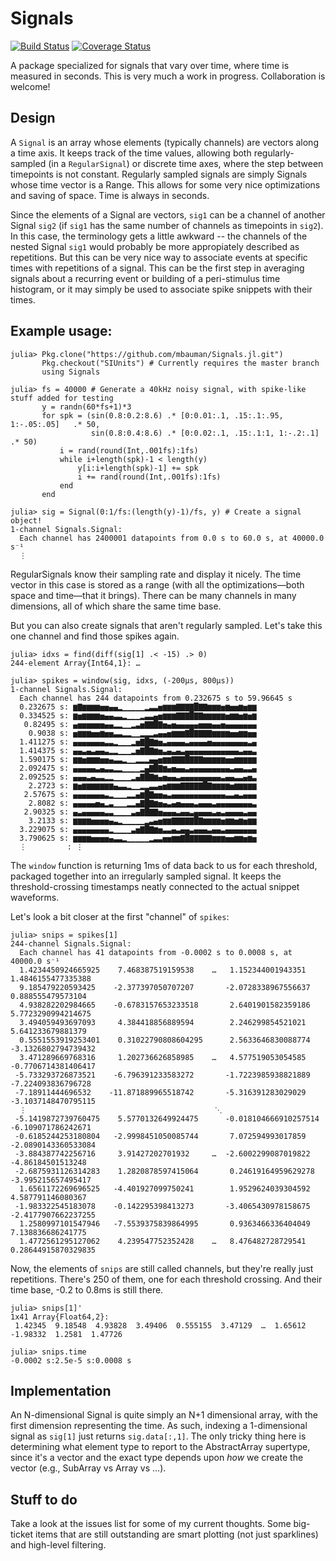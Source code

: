 # Signals

[![Build Status](https://travis-ci.org/mbauman/Signals.jl.svg?branch=master)](https://travis-ci.org/mbauman/Signals.jl) [![Coverage Status](https://img.shields.io/coveralls/mbauman/Signals.jl.svg)](https://coveralls.io/r/mbauman/Signals.jl)

A package specialized for signals that vary over time, where time is measured in seconds.  This is very much a work in progress.  Collaboration is welcome!

## Design

A `Signal` is an array whose elements (typically channels) are vectors along a time axis. It keeps track of the time values, allowing both regularly-sampled (in a `RegularSignal`) or discrete time axes, where the step between timepoints is not constant.  Regularly sampled signals are simply Signals whose time vector is a Range.  This allows for some very nice optimizations and saving of space.  Time is always in seconds.

Since the elements of a Signal are vectors, `sig1` can be a channel of another Signal `sig2` (if `sig1` has the same number of channels as timepoints in `sig2`).  In this case, the terminology gets a little awkward -- the channels of the nested Signal `sig1` would probably be more appropiately described as repetitions. But this can be very nice way to associate events at specific times with repetitions of a signal.  This can be the first step in averaging signals about a recurring event or building of a peri-stimulus time histogram, or it may simply be used to associate spike snippets with their times.

## Example usage:

    julia> Pkg.clone("https://github.com/mbauman/Signals.jl.git")
           Pkg.checkout("SIUnits") # Currently requires the master branch
           using Signals
           
    julia> fs = 40000 # Generate a 40kHz noisy signal, with spike-like stuff added for testing
           y = randn(60*fs+1)*3
           for spk = (sin(0.8:0.2:8.6) .* [0:0.01:.1, .15:.1:.95, 1:-.05:.05]   .* 50,
                      sin(0.8:0.4:8.6) .* [0:0.02:.1, .15:.1:1, 1:-.2:.1] .* 50)
               i = rand(round(Int,.001fs):1fs)
               while i+length(spk)-1 < length(y)
                   y[i:i+length(spk)-1] += spk
                   i += rand(round(Int,.001fs):1fs)
               end
           end
        
    julia> sig = Signal(0:1/fs:(length(y)-1)/fs, y) # Create a signal object!
    1-channel Signals.Signal:
      Each channel has 2400001 datapoints from 0.0 s to 60.0 s, at 40000.0 s⁻¹
      ⋮

RegularSignals know their sampling rate and display it nicely. The time vector in this case is stored as a range (with all the optimizations—both space and time—that it brings).  There can be many channels in many dimensions, all of which share the same time base.

But you can also create signals that aren't regularly sampled.  Let's take this one channel and find those spikes again.

    julia> idxs = find(diff(sig[1] .< -15) .> 0)
    244-element Array{Int64,1}: …
    
    julia> spikes = window(sig, idxs, (-200μs, 800μs))
    1-channel Signals.Signal:
      Each channel has 244 datapoints from 0.232675 s to 59.96645 s
      0.232675 s: ▆▇▆▆▆▆▅▅▄▄▂▁▁▁▁▁▂▃▃▅▆▆▆▇▇▇▇█▇▇▆▆▆▅▆▅▅▆▅▆▆
      0.334525 s: ▆▅▆▆▆▆▅▄▄▃▃▂▁▁▁▂▃▃▄▅▆▆▆▇▇▇█▇▇▆▆▆▆▆▅▆▆▅▆▅▆
       0.82495 s: ▄▅▅▅▅▅▅▄▄▂▂▁▁▂▃▅▇▇█▇▅▄▅▄▄▄▄▄▅▅▅▄▄▅▄▄▄▄▄▄▄
        0.9038 s: ▅▆▆▆▅▅▆▅▅▃▃▂▂▁▁▂▂▂▃▄▄▅▆▆▆▇█▇▇▇▇▆▆▆▆▅▅▆▆▅▅
      1.411275 s: ▄▄▄▄▄▄▄▃▃▂▁▁▁▂▅▇█▇▆▅▃▄▄▄▄▃▄▄▄▄▅▄▄▄▄▄▄▄▄▃▄
      1.414375 s: ▄▄▃▄▃▄▄▃▂▂▁▁▁▂▅▇█▇▆▅▃▄▃▄▃▄▄▄▄▄▄▄▄▄▄▄▄▃▄▄▃
      1.590175 s: ▆▆▅▆▆▆▅▅▄▃▃▂▁▁▂▂▂▄▄▅▆▆▇▇▇█▇▇▇▆▆▆▆▆▅▅▆▆▆▆▆
      2.092475 s: ▄▄▄▄▄▃▄▃▃▂▂▁▁▁▁▂▄▇█▇▆▄▅▄▄▃▄▄▄▄▄▄▄▄▄▃▄▄▃▃▄
      2.092525 s: ▄▄▄▃▄▃▃▂▂▁▁▁▁▂▄▇█▇▆▄▅▄▄▃▄▄▄▄▄▄▄▄▄▃▄▄▃▃▄▅▃
        2.2723 s: ▆▅▆▆▆▆▆▆▆▄▃▃▂▁▁▂▂▃▃▄▅▆▆▆▇▇▇▇▇█▇▆▆▆▆▅▆▆▆▆▆
       2.57675 s: ▄▄▄▄▄▄▄▃▂▁▁▁▂▂▄▆█▇▅▅▄▃▄▄▄▄▄▄▄▄▄▄▄▄▃▃▄▃▄▄▄
        2.8082 s: ▄▄▄▄▄▅▄▂▃▁▁▁▂▂▄▇█▇▆▅▄▃▄▅▄▄▄▃▄▄▄▃▄▄▄▄▄▄▄▄▃
       2.90325 s: ▄▃▄▄▄▄▄▃▃▁▁▁▁▃▄▇█▇▇▅▄▄▄▃▄▄▃▄▄▄▄▃▄▃▄▄▄▄▃▄▄
        3.2133 s: ▆▆▆▆▅▅▅▅▄▃▂▁▁▁▁▁▂▃▄▅▆▆▇▇▇▇▇█▇▆▆▆▆▅▆▆▅▆▅▆▆
      3.229075 s: ▄▄▄▄▄▄▄▄▂▁▁▁▁▃▅▇█▇▆▅▃▃▄▃▄▄▃▄▄▄▃▄▄▃▄▄▄▄▄▄▄
      3.790625 s: ▆▆▆▆▅▅▅▅▄▃▃▂▁▁▁▁▁▂▃▃▅▅▆▆▇█▇▇▇▇▇▆▆▆▅▅▆▆▅▆▅
      ⋮         : ⋮

The `window` function is returning 1ms of data back to us for each threshold, packaged together into an irregularly sampled signal.  It keeps the threshold-crossing timestamps neatly connected to the actual snippet waveforms.

Let's look a bit closer at the first "channel" of `spikes`:

    julia> snips = spikes[1]
    244-channel Signals.Signal:
      Each channel has 41 datapoints from -0.0002 s to 0.0008 s, at 40000.0 s⁻¹
      1.4234450924665925    7.468387519159538    …   1.152344001943351      1.4846155477335388
      9.185479220593425    -2.377397050707207       -2.0728338967556637     0.888555479573104
      4.938282202984665    -0.6783157653233518       2.6401901582359186     5.7723290994214675
      3.494059493697093     4.384418856889594        2.246299854521021      5.641233679881379
      0.5551553919253401    0.31022790808604295      2.5633646830088774    -3.1326802794739432
      3.471289669768316     1.202736626858985    …   4.577519053054585     -0.7706714381406417
     -5.733293726873521    -6.796391233583272       -1.7223985938821889    -7.224093836796728
     -7.18911444696532    -11.871889965518742       -5.316391283029029     -3.1037148470795115
      ⋮                                          ⋱
     -5.1419872739760475    5.5770132649924475      -0.018104666910257514  -6.109071786242671
     -0.6185244253180804   -2.9998451050085744       7.072594993017859     -2.0890143360533084
     -3.884387742256716     3.91427202701932     …  -2.6002299087019822    -4.86184501513248
     -2.6875931126314283    1.2820878597415064       0.24619164959629278   -3.995215657495417
      1.6561172269696525   -4.401927099750241        1.9529624039304592     4.587791146080367
     -1.983322545183078    -0.142295398413273       -3.4065430978158675    -2.4177907662237255
      1.2580997101547946   -7.5539375839864995       0.9363466336404049     7.138836686241775
      1.4772561295127062    4.239547752352428    …   8.476482728729541      0.28644915870329835
  
Now, the elements of `snips` are still called channels, but they're really just repetitions.  There's 250 of them, one for each threshold crossing.  And their time base, -0.2 to 0.8ms is still there.

    julia> snips[1]'
    1x41 Array{Float64,2}:
     1.42345  9.18548  4.93828  3.49406  0.555155  3.47129  …  1.65612  -1.98332  1.2581  1.47726

    julia> snips.time
    -0.0002 s:2.5e-5 s:0.0008 s

## Implementation

An N-dimensional Signal is quite simply an N+1 dimensional array, with the first dimension representing the time.  As such, indexing a 1-dimensional signal as `sig[1]` just returns `sig.data[:,1]`. The only tricky thing here is determining what element type to report to the AbstractArray supertype, since it's a vector and the exact type depends upon *how* we create the vector (e.g., SubArray vs Array vs ...).

## Stuff to do

Take a look at the issues list for some of my current thoughts.  Some big-ticket items that are still outstanding are smart plotting (not just sparklines) and high-level filtering.
